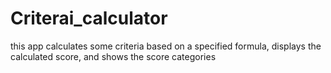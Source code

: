 # Criterai_calculator
this app calculates some criteria based on a specified formula, displays the calculated score, and shows the score categories
